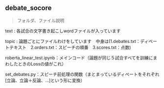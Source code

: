 ## debate_socore

>フォルダ、ファイル説明

text : 各試合の文字書き起こしwordファイルが入っています

topic : 論題ごとにファイルわけをしています　中身は(1.debates.txt：ディベートテキスト　2.orders.txt：スピーチの順番　3.scores.txt：点数)

roberta_linear_test.ipynb：メインコード（論題が同じ５試合すべてを訓練にまわしたときのLossの値がこれ）

set_debates.py：スピーチ前処理の関数（まとまっているディベートをそれぞれ[立論、立論＋反論、...]という形に変換）


